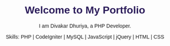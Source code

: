 <!DOCTYPE html>
<html lang="en">
<head>
    <meta charset="UTF-8">
    <title>Divakar Dhuriya | Portfolio</title>
    <style>
        body { font-family: Arial; text-align: center; padding: 50px; }
        h1 { color: #2e1f5c; }
    </style>
</head>
<body>
    <h1>Welcome to My Portfolio</h1>
    <p>I am Divakar Dhuriya, a PHP Developer.</p>
    <p>Skills: PHP | CodeIgniter | MySQL | JavaScript | jQuery | HTML | CSS</p>
</body>
</html>
